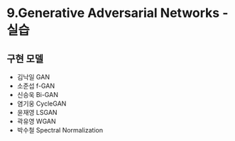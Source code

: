 # 9.Generative Adversarial Networks - 실습
## 구현 모델
  + 김낙일 GAN <br/>
  + 소준섭 f-GAN <br/>
  + 신승욱 Bi-GAN <br/>
  + 염기웅 CycleGAN <br/>
  + 윤재영 LSGAN <br/>
  + 곽유영 WGAN <br/>
  + 박수철 Spectral Normalization <br/>
 
